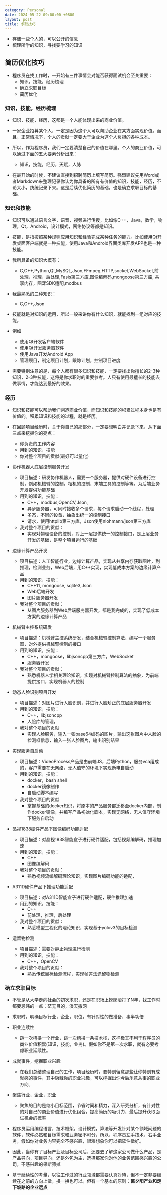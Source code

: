 ```yaml
---
category: Personal
date: 2024-05-22 09:00:00 +0800
layout: post
title: 求职技巧
---
```


+ 存储一些个人的，可以公开的信息
+ 梳理所学的知识，寻找要学习的知识

## 简历优化技巧

+ 程序员在找工作时，一开始有三件事情会对能否获得面试机会至关重要：
  + 知识，技能，经历梳理
  + 确立求职目标
  + 简历优化

### 知识，技能，经历梳理

+ 知识，技能，经历，这都是一个人能体现出来的商业价值。
+ 一家企业招募某个人，一定是因为这个人可以帮助企业在某方面实现价值。而且，正常情况下，个人的贡献一定要大于企业为这个人负担的各种成本。
+ 所以，作为程序员，我们一定要清楚自己的价值在哪里。个人的商业价值，可以通过下面的五大要素分析出来：
  + 知识，技能，经历，天赋，人脉

+ 在最开始的时候，不建议直接到招聘简历上填写简历。强烈建议先用Word或者Markdown来整理记录你认为你具备的所有有价值的知识，技能，经历，不论大小，统统记录下来。这是后续优化简历的基础，也是确立求职目标的基础。

### 知识和技能

+ 知识可以通过语言文字，语音，视频进行传授，比如像C++，Java，数学，物理，Qt，Android，设计模式，网络协议等都是知识。

+ 技能，是指按照某种规则应用知识和经验完成某种任务的能力。比如使用Qt开发桌面客户端就是一种技能，使用Java和Android界面类库开发APP也是一种技能。

+ 我所具备的知识大概有：
  + C,C++,Python,Qt,MySQL,Json,FFmpeg,HTTP,socket,WebSocket,前处理，推理，后处理,Fasis第三方库,图像编解码,mongoose第三方库, 共享内存，图漾SDK适配,modbus

+ 我最熟悉的三种知识：
  + C,C++,Json

+ 技能就是对知识的运用，所以一般来讲你有什么知识，就能找到一组对应的技能。
+ 例如
  + 使用Qt开发客户端软件
  + 使用Qt开发服务器软件
  + 使用Java开发Android App
  + 管理项目，制定项目计划，跟踪计划，控制项目进度

+ 需要特别注意的是，每个人都有很多知识和技能，一定要找出你擅长的2-3种知识，2-3种技能，这将是你求职时的重要参考。人只有使用最擅长的技能去做事情，才能达到最好的效果。

### 经历

+ 知识和技能可以帮助我们创造商业价值，而知识和技能的积累过程本身也是有价值的。积累知识和技能的过程，就是经历。

+ 在回顾项目经历时，关于你自己的那部分，一定要想明白并记录下来，从下面三点来挖掘你的亮点：
  + 你负责的工作内容
  + 用到的知识，技能
  + 你对整个项目的贡献(最好可以量化)

+ 协作机器人底层控制服务开发
  + 项目描述：研发协作机器人，需要一个服务器，提供对硬件设备进行控制，例如机械臂的控制，相机的控制，末端工具的控制等等。为后端业务开发提供功能基础
  + 用到的知识，技能：
    + C++，modbus,OpenCV,Json,
    + 异步服务器，可同时接收多个请求，每个请求启动一个线程，处理
    + 多态，不同的设备，抽象出统一的控制接口
    + 请求，使用httplib第三方库，Json使用nlohmann/json第三方库
  + 我对整个项目的贡献：
    + 实现对物理设备的控制，对上一层提供统一的控制接口，是上层业务开发的基础，是整个项目运行的基础

+ 边缘计算产品开发
  + 项目描述：人工智能行业，边缘计算产品，实现从共享内存获取图片，到推理，检测业务，Web后端，用C++实现，实现低成本方案的边缘计算产品
  + 用到的知识，技能：
    + C++11, mongoose, sqlite3,Json
    + Web后端开发
    + 图片服务器开发
  + 我对整个项目的贡献：
    + 从图片服务器到Web后端服务器开发，都是我完成的，实现了低成本方案的边缘计算产品

+ 机械臂主控系统研发
  + 项目描述：机械臂主控系统研发，结合机械臂控制算法，编写一个服务器，对外提供机械臂控制的接口
  + 用到的知识，技能：
    + C++，mongoose，libjsoncpp第三方库，WebSocket
    + 服务器开发
  + 我对整个项目的贡献：
    + 熟悉机器人学相关理论知识，实现对机械臂控制算法的抽象，为前端提供接口，实现机器人的控制

+ 动态人脸识别项目开发
  + 项目描述：对图片进行人脸识别，并进行人脸矫正的底层服务器开发
  + 用到的知识，技能：
    + C++，libjsoncpp
    + 人脸库的管理，
  + 我对整个项目的贡献
    + 实现人脸服务，输入一张base64编码的图片，输出这张图片中人脸的检测框信息，输入一张人脸图片，输出识别结果

+ 实现服务自启动
  + 项目描述：VideoProcess产品是由前端JS，后端Python，服务vca组成的，客户需要在无网络，无人值守的环境下实现断电自启动
  + 用到的知识，技能：
    + docker，bash shell
    + docker镜像制作
    + 自启动脚本编写
  + 我对整个项目的贡献
    + 掌握基础的docker知识，将原本的产品服务都迁移至docker内部，制作docker镜像，并编写产品初始化脚本，实现无网络，无人值守环境下服务自启动

+ 晶视1838硬件产品下图像编码功能适配
  + 项目描述：对晶视1838智能盒子进行硬件适配，包括视频编解码，推理加速
  + 用到的知识，技能：
    + C++
    + 图像编解码
  + 我对整个项目的贡献：
    + 熟悉视频流编解码理论知识，实现图片编码功能的适配，

+ A311D硬件产品下推理功能适配
  + 项目描述：对A311D智能盒子进行硬件适配，硬件推理加速
  + 用到的知识，技能：
    + C++
    + 前处理，推理，后处理
  + 我对整个项目的贡献：
    + 熟悉模型工程化的理论知识，实现基于yolov3的目标检测

+ 遗留物检测
  + 项目描述：需要对静止物理进行检测
  + 用到的知识，技能：
    + C++，OpenCV
  + 我对整个项目的贡献：
    + 熟悉传统目标检测流程，实现帧差法遗留物检测

### 确立求职目标

+ 不管是从大学走向社会的初次求职，还是在职场上摸爬滚打了N年，找工作时都要忌讳的一点：茫无目的，漫天撒网
+ 求职时，明确目标行业，企业，职位，有针对性的做准备，事半功倍

+ 职业连续性
  + 跳一次槽换一个行业，跳一次槽换一条技术栈，这样极其不利于程序员的商业价值积累(知识，技能，业务)。假如你不是第一次求职，就有必要考虑职业延续性。

+ 成就事件，挖掘职业兴趣
  + 在我们总结整理自己的工作，项目经历时，要特别留意那些让你特别有成就感的事件，其中隐藏你的职业兴趣，可以挖掘出你今后乐意从事的职业方向。

+ 聚焦行业，企业，职业
  + 聚焦的目的是缩小目标范围，节省时间和精力，深入研究分析，有针对性的对自己的商业价值进行优化组合，提高简历的吸引力，最后提升获取面试机会的概率

+ 程序员运用编程语言，技术框架，设计模式，算法等开发针对某个领域问题的软件，软件必然和目标需求和业务密不可分，所以，程序员左手技术，右手业务，假如你对业务内容完全不感兴趣，很难想象你可以把软件做好。
+ 因此，当你有了目标产业及目标公司后，还要去了解这家公司做什么产品，是产品导向，项目导向，还是外包为主，选择那家你对他的业务范围感兴趣的公司，不感兴趣的果断筛掉

+ 基于延续性的考量，以往工作过的行业领域都需要认真对待，但不一定非要继续在之前的方向上做，换一换也可以。但有一个基本的原则：**离夕阳产业和走下坡路的企业远点**